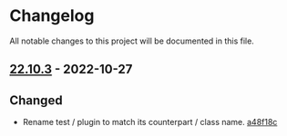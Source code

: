 # Changelog

All notable changes to this project will be documented in this file.

## [22.10.3] - 2022-10-27

## Changed
* Rename test / plugin to match its counterpart / class name. [a48f18c](https://github.com/greenbone/troubadix/commit/a48f18c)

[22.10.3]: https://github.com/greenbone/troubadix/compare/v22.9.9...22.10.3